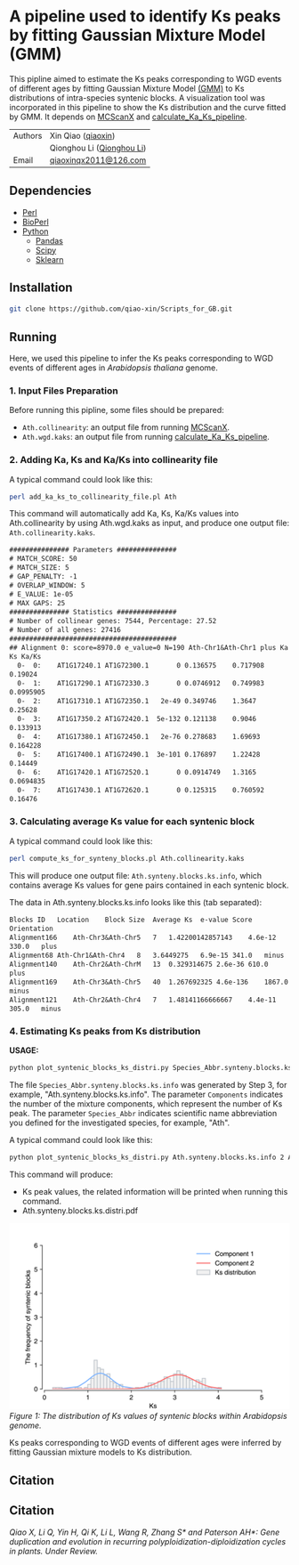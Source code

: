 # A pipeline used to identify Ks peaks by fitting Gaussian Mixture Model (GMM)
This pipline aimed to estimate the Ks peaks corresponding to WGD events of different ages by fitting Gaussian Mixture Model [(GMM)](https://scikit-learn.org/stable/modules/generated/sklearn.mixture.GaussianMixture.html#sklearn.mixture.GaussianMixture) to Ks distributions of intra-species syntenic blocks. A visualization tool was incorporated in this pipeline to show the Ks distribution and the curve fitted by GMM. It depends on [MCScanX](http://chibba.pgml.uga.edu/mcscan2/) and [calculate_Ka_Ks_pipeline](https://github.com/qiao-xin/Scripts_for_GB/tree/master/calculate_Ka_Ks_pipeline).

| | |
| --- | --- |
| Authors | Xin Qiao ([qiaoxin](https://github.com/qiao-xin)) |
| | Qionghou Li ([Qionghou Li](https://github.com/LQHHHHH)) |
| Email   | <qiaoxinqx2011@126.com> |

## Dependencies

- [Perl](https://www.perl.org)
- [BioPerl](https://bioperl.org)
- [Python](https://www.python.org/)
  - [Pandas](http://pandas.pydata.org/)
  - [Scipy](https://www.scipy.org/)
  - [Sklearn](https://scikit-learn.org/stable/index.html)

## Installation

```bash
git clone https://github.com/qiao-xin/Scripts_for_GB.git
```

## Running

Here, we used this pipeline to infer the Ks peaks corresponding to WGD events of different ages in *Arabidopsis thaliana* genome.

### 1. Input Files Preparation

Before running this pipline, some files should be prepared:
- ```Ath.collinearity```: an output file from running [MCScanX](http://chibba.pgml.uga.edu/mcscan2/).
- ```Ath.wgd.kaks```: an output file from running [calculate_Ka_Ks_pipeline](https://github.com/qiao-xin/Scripts_for_GB/tree/master/calculate_Ka_Ks_pipeline).

### 2. Adding Ka, Ks and Ka/Ks into collinearity file 

A typical command could look like this:
~~~bash
perl add_ka_ks_to_collinearity_file.pl Ath
~~~
This command will automatically add Ka, Ks, Ka/Ks values into Ath.collinearity by using Ath.wgd.kaks as input, and produce one output file: ```Ath.collinearity.kaks```.

```
############### Parameters ###############
# MATCH_SCORE: 50
# MATCH_SIZE: 5
# GAP_PENALTY: -1
# OVERLAP_WINDOW: 5
# E_VALUE: 1e-05
# MAX GAPS: 25
############### Statistics ###############
# Number of collinear genes: 7544, Percentage: 27.52
# Number of all genes: 27416
##########################################
## Alignment 0: score=8970.0 e_value=0 N=190 Ath-Chr1&Ath-Chr1 plus Ka Ks Ka/Ks
  0-  0:	AT1G17240.1	AT1G72300.1	      0	0.136575	0.717908	0.19024
  0-  1:	AT1G17290.1	AT1G72330.3	      0	0.0746912	0.749983	0.0995905
  0-  2:	AT1G17310.1	AT1G72350.1	  2e-49	0.349746	1.3647	0.25628
  0-  3:	AT1G17350.2	AT1G72420.1	 5e-132	0.121138	0.9046	0.133913
  0-  4:	AT1G17380.1	AT1G72450.1	  2e-76	0.278683	1.69693	0.164228
  0-  5:	AT1G17400.1	AT1G72490.1	 3e-101	0.176897	1.22428	0.14449
  0-  6:	AT1G17420.1	AT1G72520.1	      0	0.0914749	1.3165	0.0694835
  0-  7:	AT1G17430.1	AT1G72620.1	      0	0.125315	0.760592	0.16476
```

### 3. Calculating average Ks value for each syntenic block

A typical command could look like this:
~~~bash
perl compute_ks_for_synteny_blocks.pl Ath.collinearity.kaks
~~~
This will produce one output file: ```Ath.synteny.blocks.ks.info```, which contains average Ks values for gene pairs contained in each syntenic block.

The data in Ath.synteny.blocks.ks.info looks like this (tab separated):
```
Blocks ID	Location	Block Size	Average Ks	e-value	Score	Orientation
Alignment166	Ath-Chr3&Ath-Chr5	7	1.42200142857143	4.6e-12	330.0	plus
Alignment68	Ath-Chr1&Ath-Chr4	8	3.6449275	6.9e-15	341.0	minus
Alignment140	Ath-Chr2&Ath-ChrM	13	0.329314675	2.6e-36	610.0	plus
Alignment169	Ath-Chr3&Ath-Chr5	40	1.267692325	4.6e-136	1867.0	minus
Alignment121	Ath-Chr2&Ath-Chr4	7	1.48141166666667	4.4e-11	305.0	minus
```

### 4. Estimating Ks peaks from Ks distribution

**USAGE:**
~~~bash
python plot_syntenic_blocks_ks_distri.py Species_Abbr.synteny.blocks.ks.info Components Species_Abbr
~~~
The file ```Species_Abbr.synteny.blocks.ks.info``` was generated by Step 3, for example, "Ath.synteny.blocks.ks.info". The parameter ```Components``` indicates the number of the mixture components, which represent the number of Ks peak. The parameter ```Species_Abbr``` indicates scientific name abbreviation you defined for the investigated species, for example, "Ath".

A typical command could look like this:
~~~bash
python plot_syntenic_blocks_ks_distri.py Ath.synteny.blocks.ks.info 2 Ath
~~~
This command will produce:
- Ks peak values, the related information will be printed when running this command.
- Ath.synteny.blocks.ks.distri.pdf

![Ath.synteny.blocks.ks.distri](/identify_Ks_peaks_by_fitting_GMM/data/Ath.synteny.blocks.ks.distri.png)
*Figure 1: The distribution of Ks values of syntenic blocks within Arabidopsis genome.*

Ks peaks corresponding to WGD events of different ages were inferred by fitting Gaussian mixture models to Ks distribution. 

## Citation
## Citation
*Qiao X, Li Q, Yin H, Qi K, Li L, Wang R, Zhang S\* and Paterson AH\*: Gene duplication and evolution in recurring polyploidization-diploidization cycles in plants. Under Review.*
